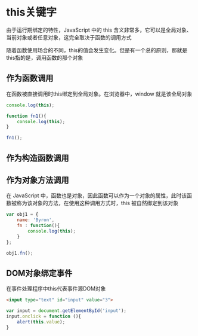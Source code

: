 # this关键字

由于运行期绑定的特性，JavaScript 中的 this 含义非常多，它可以是全局对象、当前对象或者任意对象，这完全取决于函数的调用方式

随着函数使用场合的不同，this的值会发生变化。但是有一个总的原则，那就是this指的是，调用函数的那个对象


## 作为函数调用

在函数被直接调用时this绑定到全局对象。在浏览器中，window 就是该全局对象

```js
console.log(this);

function fn1(){
    console.log(this);
}

fn1();
```


## 作为构造函数调用

## 作为对象方法调用


在 JavaScript 中，函数也是对象，因此函数可以作为一个对象的属性，此时该函数被称为该对象的方法，在使用这种调用方式时，this 被自然绑定到该对象


```js
var obj1 = {
    name: 'Byron',
    fn : function(){
        console.log(this);
    }
};

obj1.fn();
```


## DOM对象绑定事件

在事件处理程序中this代表事件源DOM对象

```html
<input type="text" id="input" value="3">
```


```js
var input = document.getElementById('input');
input.onclick = function (){
    alert(this.value);
}
```
